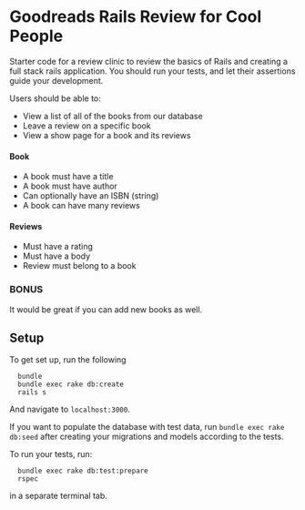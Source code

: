 # Goodreads Rails Review for Cool People

Starter code for a review clinic to review the basics of Rails and creating a full stack rails application. You should run your tests, and let their assertions guide your development.

Users should be able to:
* View a list of all of the books from our database
* Leave a review on a specific book
* View a show page for a book and its reviews

#### Book

* A book must have a title
* A book must have author
* Can optionally have an ISBN (string)
* A book can have many reviews

#### Reviews

* Must have a rating
* Must have a body
* Review must belong to a book

### BONUS
It would be great if you can add new books as well.

## Setup
To get set up, run the following

```no-highlight
  bundle
  bundle exec rake db:create
  rails s
```

And navigate to `localhost:3000`.

If you want to populate the database with test data, run `bundle exec rake db:seed` after creating your migrations and models according to the tests.

To run your tests, run:
```no-highlight
  bundle exec rake db:test:prepare
  rspec
```
in a separate terminal tab.
